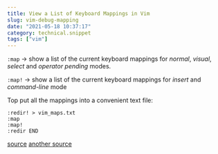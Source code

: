 ```yaml
---
title: View a List of Keyboard Mappings in Vim
slug: vim-debug-mapping
date: "2021-05-18 10:37:17"
category: technical.snippet
tags: ["vim"]
---
```


`:map` → show a list of the current keyboard mappings for _normal_, _visual_, _select_ and _operator pending_ modes.

`:map!` → show a list of the current keyboard mappings for _insert_ and _command-line_ mode

Top put all the mappings into a convenient text file:

```vim
:redir! > vim_maps.txt
:map
:map!
:redir END
```

[source](https://stackoverflow.com/questions/2483849/detect-if-a-key-is-bound-to-something-in-vim)
[another source](https://vi.stackexchange.com/questions/7722/how-to-debug-a-mapping)
